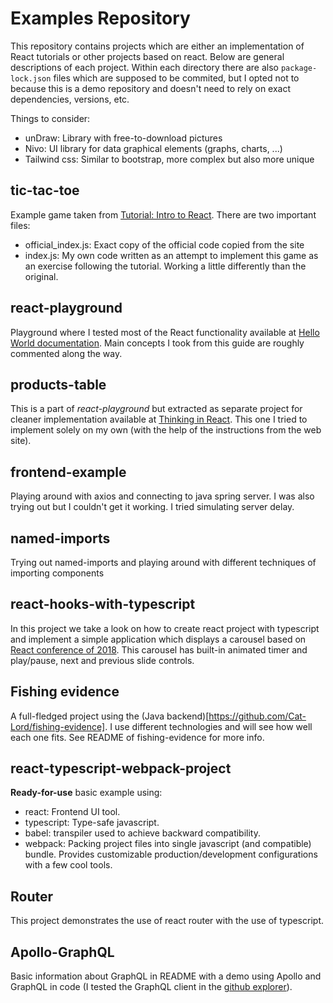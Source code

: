 # Examples Repository
This repository contains projects which are either an implementation of React tutorials or other projects based on react. Below are general descriptions of each project.
Within each directory there are also `package-lock.json` files which are supposed to be commited, but I opted not to because this is a demo repository and doesn't need to rely on exact dependencies, versions, etc.

Things to consider:
- unDraw: Library with free-to-download pictures
- Nivo: UI library for data graphical elements (graphs, charts, ...)
- Tailwind css: Similar to bootstrap, more complex but also more unique

## tic-tac-toe
Example game taken from [Tutorial: Intro to React](https://reactjs.org/tutorial/tutorial.html). There are two important files:

- official\_index.js: Exact copy of the official code copied from the site
- index.js: My own code written as an attempt to implement this game as an exercise following the tutorial. Working a little differently than the original.

## react-playground
Playground where I tested most of the React functionality available at [Hello World documentation](https://reactjs.org/docs/hello-world.html). Main concepts I took from 
this guide are roughly commented along the way.

## products-table
This is a part of *react-playground* but extracted as separate project for cleaner implementation available at [Thinking in React](https://reactjs.org/docs/thinking-in-react.html). This 
one I tried to implement solely on my own (with the help of the instructions from the web site).

## frontend-example
Playing around with axios and connecting to java spring server. I was also trying out <Suspense /> but I couldn't get it working. I tried simulating
server delay.

## named-imports
Trying out named-imports and playing around with different techniques of importing components

## react-hooks-with-typescript
In this project we take a look on how to create react project with typescript and implement a simple application which displays a carousel based on [React conference of 2018](https://github.com/ryanflorence/react-conf-2018). This carousel has built-in animated timer and play/pause, next and previous slide controls.

## Fishing evidence
A full-fledged project using the (Java backend)[https://github.com/Cat-Lord/fishing-evidence]. I use 
different technologies and will see how well each one fits. See README of fishing-evidence for more
info.

## react-typescript-webpack-project
**Ready-for-use** basic example using:
- react: Frontend UI tool.
- typescript: Type-safe javascript.
- babel: transpiler used to achieve backward compatibility.
- webpack: Packing project files into single javascript (and compatible) bundle. Provides customizable production/development configurations with a few cool tools.

## Router
This project demonstrates the use of react router with the use of typescript.

## Apollo-GraphQL
Basic information about GraphQL in README with a demo using Apollo and GraphQL in code (I tested the GraphQL client in the [github explorer](https://docs.github.com/en/graphql/overview/explorer)).